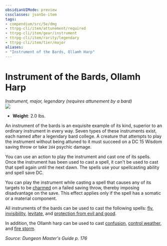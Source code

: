 ```yaml
---
obsidianUIMode: preview
cssclasses: json5e-item
tags:
- compendium/src/5e/dmg
- ttrpg-cli/item/attunement/required
- ttrpg-cli/item/gear/instrument
- ttrpg-cli/item/rarity/legendary
- ttrpg-cli/item/tier/major
aliases: 
- "Instrument of the Bards, Ollamh Harp"
---
```

# Instrument of the Bards, Ollamh Harp
*Instrument, major, legendary (requires attunement by a bard)*  
![](/3-Mechanics/CLI/items/img/instrument-of-the-bards-ollamh-harp.webp#right)  

- **Weight**: 2.0 lbs.

An instrument of the bards is an exquisite example of its kind, superior to an ordinary instrument in every way. Seven types of these instruments exist, each named after a legendary bard college. A creature that attempts to play the instrument without being attuned to it must succeed on a DC 15 Wisdom saving throw or take `2d4` psychic damage.

You can use an action to play the instrument and cast one of its spells. Once the instrument has been used to cast a spell, it can't be used to cast that spell again until the next dawn. The spells use your spellcasting ability and spell save DC.

You can play the instrument while casting a spell that causes any of its targets to be [charmed](/3-Mechanics/CLI/rules/conditions.md#charmed) on a failed saving throw, thereby imposing disadvantage on the save. This effect applies only if the spell has a somatic or a material component.

All instruments of the bards can be used to cast the following spells: [fly](/3-Mechanics/CLI/spells/fly.md), [invisibility](/3-Mechanics/CLI/spells/invisibility.md), [levitate](/3-Mechanics/CLI/spells/levitate.md), and [protection from evil and good](/3-Mechanics/CLI/spells/protection-from-evil-and-good.md).

In addition, the Ollamh harp can be used to cast [confusion](/3-Mechanics/CLI/spells/confusion.md), [control weather](/3-Mechanics/CLI/spells/control-weather.md), and [fire storm](/3-Mechanics/CLI/spells/fire-storm.md).

*Source: Dungeon Master's Guide p. 176*